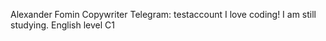 Alexander Fomin
Copywriter
Telegram: testaccount
I love coding!
I am still studying.
English level C1
